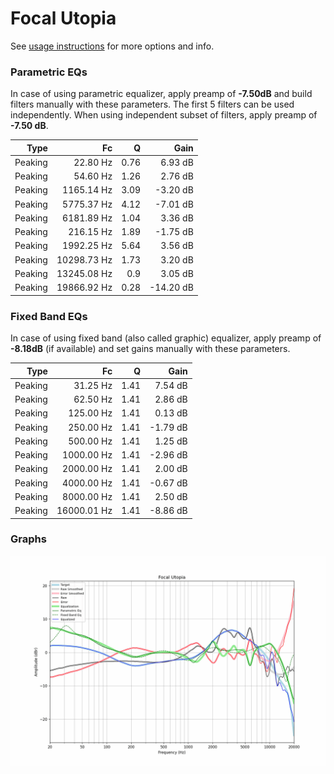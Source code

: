 # Focal Utopia
See [usage instructions](https://github.com/jaakkopasanen/AutoEq#usage) for more options and info.

### Parametric EQs
In case of using parametric equalizer, apply preamp of **-7.50dB** and build filters manually
with these parameters. The first 5 filters can be used independently.
When using independent subset of filters, apply preamp of **-7.50 dB**.

| Type    | Fc          |    Q | Gain      |
|--------:|------------:|-----:|----------:|
| Peaking | 22.80 Hz    | 0.76 | 6.93 dB   |
| Peaking | 54.60 Hz    | 1.26 | 2.76 dB   |
| Peaking | 1165.14 Hz  | 3.09 | -3.20 dB  |
| Peaking | 5775.37 Hz  | 4.12 | -7.01 dB  |
| Peaking | 6181.89 Hz  | 1.04 | 3.36 dB   |
| Peaking | 216.15 Hz   | 1.89 | -1.75 dB  |
| Peaking | 1992.25 Hz  | 5.64 | 3.56 dB   |
| Peaking | 10298.73 Hz | 1.73 | 3.20 dB   |
| Peaking | 13245.08 Hz | 0.9  | 3.05 dB   |
| Peaking | 19866.92 Hz | 0.28 | -14.20 dB |

### Fixed Band EQs
In case of using fixed band (also called graphic) equalizer, apply preamp of **-8.18dB**
(if available) and set gains manually with these parameters.

| Type    | Fc          |    Q | Gain     |
|--------:|------------:|-----:|---------:|
| Peaking | 31.25 Hz    | 1.41 | 7.54 dB  |
| Peaking | 62.50 Hz    | 1.41 | 2.86 dB  |
| Peaking | 125.00 Hz   | 1.41 | 0.13 dB  |
| Peaking | 250.00 Hz   | 1.41 | -1.79 dB |
| Peaking | 500.00 Hz   | 1.41 | 1.25 dB  |
| Peaking | 1000.00 Hz  | 1.41 | -2.96 dB |
| Peaking | 2000.00 Hz  | 1.41 | 2.00 dB  |
| Peaking | 4000.00 Hz  | 1.41 | -0.67 dB |
| Peaking | 8000.00 Hz  | 1.41 | 2.50 dB  |
| Peaking | 16000.01 Hz | 1.41 | -8.86 dB |

### Graphs
![](./Focal%20Utopia.png)